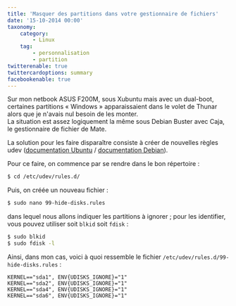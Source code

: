 ```yaml
---
title: 'Masquer des partitions dans votre gestionnaire de fichiers'
date: '15-10-2014 00:00'
taxonomy:
    category:
        - Linux
    tag:
        - personnalisation
        - partition
twitterenable: true
twittercardoptions: summary
facebookenable: true
---
```


Sur mon netbook ASUS F200M, sous Xubuntu mais avec un dual-boot, certaines partitions «&nbsp;Windows&nbsp;» apparaissaient dans le volet de Thunar alors que je n'avais nul besoin de les monter.     
La situation est assez logiquement la même sous Debian Buster avec Caja, le gestionnaire de fichier de Mate.

La solution pour les faire disparaître consiste à créer de nouvelles règles udev ([documentation Ubuntu](http://doc.ubuntu-fr.org/udev) / [documentation Debian](https://wiki.debian.org/fr/udev)).

Pour ce faire, on commence par se rendre dans le bon répertoire&nbsp;:

```bash
$ cd /etc/udev/rules.d/
```

Puis, on créée un nouveau fichier&nbsp;:

```bash
$ sudo nano 99-hide-disks.rules
```

dans lequel nous allons indiquer les partitions à ignorer&nbsp;; pour les identifier, vous pouvez utiliser soit `blkid` soit `fdisk`&nbsp;:

```bash
$ sudo blkid
$ sudo fdisk -l
```

Ainsi, dans mon cas, voici à quoi ressemble le fichier `/etc/udev/rules.d/99-hide-disks.rules`&nbsp;:
```
KERNEL=="sda1", ENV{UDISKS_IGNORE}="1"
KERNEL=="sda2", ENV{UDISKS_IGNORE}="1"
KERNEL=="sda4", ENV{UDISKS_IGNORE}="1"
KERNEL=="sda6", ENV{UDISKS_IGNORE}="1"
```